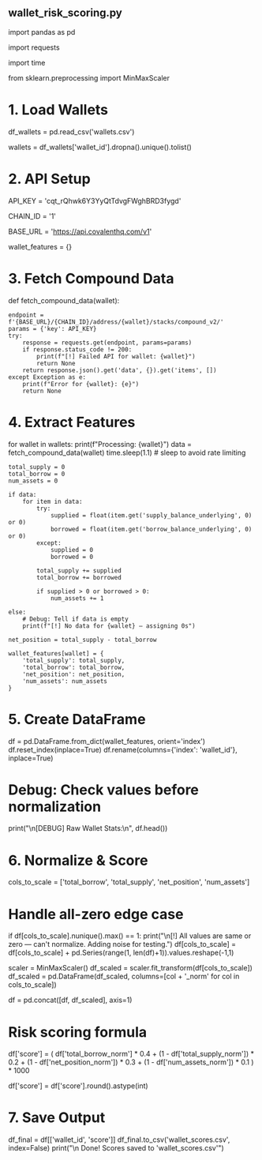 wallet_risk_scoring.py
----------------------------------

import pandas as pd

import requests

import time

from sklearn.preprocessing import MinMaxScaler

# 1. Load Wallets
df_wallets = pd.read_csv('wallets.csv')

wallets = df_wallets['wallet_id'].dropna().unique().tolist()

# 2. API Setup
API_KEY = 'cqt_rQhwk6Y3YyQtTdvgFWghBRD3fygd'  

CHAIN_ID = '1'

BASE_URL = 'https://api.covalenthq.com/v1'

wallet_features = {}

# 3. Fetch Compound Data

def fetch_compound_data(wallet):

    endpoint = f'{BASE_URL}/{CHAIN_ID}/address/{wallet}/stacks/compound_v2/'
    params = {'key': API_KEY}
    try:
        response = requests.get(endpoint, params=params)
        if response.status_code != 200:
            print(f"[!] Failed API for wallet: {wallet}")
            return None
        return response.json().get('data', {}).get('items', [])
    except Exception as e:
        print(f"Error for {wallet}: {e}")
        return None

# 4. Extract Features
for wallet in wallets:
    print(f"Processing: {wallet}")
    data = fetch_compound_data(wallet)
    time.sleep(1.1)  # sleep to avoid rate limiting

    total_supply = 0
    total_borrow = 0
    num_assets = 0

    if data:
        for item in data:
            try:
                supplied = float(item.get('supply_balance_underlying', 0) or 0)
                borrowed = float(item.get('borrow_balance_underlying', 0) or 0)
            except:
                supplied = 0
                borrowed = 0

            total_supply += supplied
            total_borrow += borrowed

            if supplied > 0 or borrowed > 0:
                num_assets += 1

    else:
        # Debug: Tell if data is empty
        print(f"[!] No data for {wallet} — assigning 0s")

    net_position = total_supply - total_borrow

    wallet_features[wallet] = {
        'total_supply': total_supply,
        'total_borrow': total_borrow,
        'net_position': net_position,
        'num_assets': num_assets
    }

# 5. Create DataFrame
df = pd.DataFrame.from_dict(wallet_features, orient='index')
df.reset_index(inplace=True)
df.rename(columns={'index': 'wallet_id'}, inplace=True)

# Debug: Check values before normalization
print("\n[DEBUG] Raw Wallet Stats:\n", df.head())

# 6. Normalize & Score
cols_to_scale = ['total_borrow', 'total_supply', 'net_position', 'num_assets']

# Handle all-zero edge case
if df[cols_to_scale].nunique().max() == 1:
    print("\n[!] All values are same or zero — can't normalize. Adding noise for testing.")
    df[cols_to_scale] = df[cols_to_scale] + pd.Series(range(1, len(df)+1)).values.reshape(-1,1)

scaler = MinMaxScaler()
df_scaled = scaler.fit_transform(df[cols_to_scale])
df_scaled = pd.DataFrame(df_scaled, columns=[col + '_norm' for col in cols_to_scale])

df = pd.concat([df, df_scaled], axis=1)

# Risk scoring formula
df['score'] = (
    df['total_borrow_norm'] * 0.4 +
    (1 - df['total_supply_norm']) * 0.2 +
    (1 - df['net_position_norm']) * 0.3 +
    (1 - df['num_assets_norm']) * 0.1
) * 1000

df['score'] = df['score'].round().astype(int)

# 7. Save Output
df_final = df[['wallet_id', 'score']]
df_final.to_csv('wallet_scores.csv', index=False)
print("\n Done! Scores saved to 'wallet_scores.csv'")
